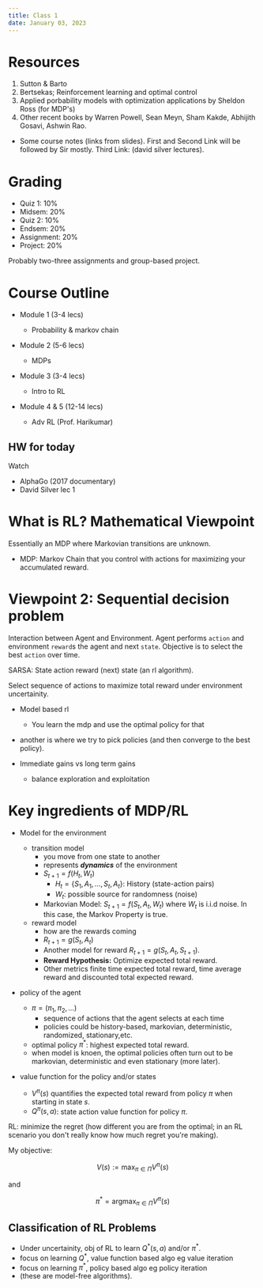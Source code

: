 ```yaml
---
title: Class 1
date: January 03, 2023
---
```


# Resources

1. Sutton & Barto
2. Bertsekas; Reinforcement learning and optimal control
3. Applied porbability models with optimization applications by Sheldon Ross (for MDP's)
4. Other recent books by Warren Powell, Sean Meyn, Sham Kakde, Abhijith Gosavi, Ashwin Rao.

- Some course notes (links from slides). First and Second Link will be followed by Sir mostly. Third Link: (david silver lectures).

# Grading

- Quiz 1: 10%
- Midsem: 20%
- Quiz 2: 10%
- Endsem: 20%
- Assignment: 20%
- Project: 20%

Probably two-three assignments and group-based project.

# Course Outline

- Module 1 (3-4 lecs)
  - Probability & markov chain

- Module 2 (5-6 lecs)
  - MDPs

- Module 3 (3-4 lecs)
  - Intro to RL

- Module 4 & 5 (12-14 lecs)
  - Adv RL (Prof. Harikumar)

## HW for today

Watch 

- AlphaGo (2017 documentary)
- David Silver lec 1


# What is RL? Mathematical Viewpoint

Essentially an MDP where Markovian transitions are unknown.

- MDP: Markov Chain that you control with actions for maximizing your accumulated reward.

# Viewpoint 2: Sequential decision problem

Interaction between Agent and Environment.
Agent performs `action` and environment `reward`s the agent and next `state`.
Objective is to select the best `action` over time.

SARSA: State action reward (next) state (an rl algorithm).

Select sequence of actions to maximize total reward under environment uncertainity.


- Model based rl
  - You learn the mdp and use the optimal policy for that
- another is where we try to pick policies (and then converge to the best policy).

- Immediate gains vs long term gains
  - balance exploration and exploitation

# Key ingredients of MDP/RL

- Model for the environment
  - transition model
    - you move from one state to another
    - represents ***dynamics*** of the environment
    - $S_{t+1} = f(H_t , W_t)$
      - $H_t = \{S_1, A_1, \ldots, S_t, A_t\}$: History (state-action pairs)
      - $W_t$: possible source for randomness (noise)
    - Markovian Model: $S_{t+1} = f(S_t, A_t, W_t)$ where $W_t$ is i.i.d noise. In this case, the Markov Property is true.
  - reward model
    - how are the rewards coming
    - $R_{t+1} = g(S_t, A_t)$
    - Another model for reward $R_{t+1} = g(S_t, A_t, S_{t+1})$.
    - **Reward Hypothesis:** Optimize expected total reward.
    - Other metrics finite time expected total reward, time average reward and discounted total expected reward.

- policy of the agent
  - $\pi = (\pi_1, \pi_2, \ldots)$
    - sequence of actions that the agent selects at each time
    - policies could be history-based, markovian, deterministic, randomized, stationary,etc.
  - optimal policy $\pi^*$: highest expected total reward.
  - when model is knoen, the optimal policies often turn out to be markovian, deterministic and even stationary (more later).

- value function for the policy and/or states
  - $V^\pi (s)$ quantifies the expected total reward from policy $\pi$ when starting in state $s$.
  - $Q^\pi (s,a)$: state action value function for policy $\pi$.

RL: minimize the regret (how different you are from the optimal; in an RL scenario you don't really know how much regret you're making).

My objective:

$$V(s) := \max_{\pi \in \Pi} V^\pi (s)$$

and 

$$\pi^* = \text{arg}\max_{\pi \in \Pi} V^\pi (s)$$

## Classification of RL Problems

- Under uncertainity, obj of RL to learn $Q^*(s,a)$ and/or $\pi^*$.
- focus on learning $Q^*$, value function based algo eg value iteration
- focus on learning $\pi^*$, policy based algo eg policy iteration
- (these are model-free algorithms).


